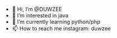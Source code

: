 - 👋 Hi, I’m @DUWZEE
- 👀 I’m interested in java
- 🌱 I’m currently learning python/php
- 📫 How to reach me instagram: duwzee

<!---
DUWZEE/DUWZEE is a ✨ special ✨ repository because its `README.md` (this file) appears on your GitHub profile.
You can click the Preview link to take a look at your changes.
--->
